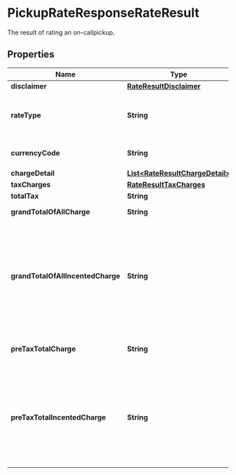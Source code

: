 

# PickupRateResponseRateResult

The result of rating an on-callpickup.

## Properties

| Name | Type | Description | Notes |
|------------ | ------------- | ------------- | -------------|
|**disclaimer** | [**RateResultDisclaimer**](RateResultDisclaimer.md) |  |  [optional] |
|**rateType** | **String** | Indicates the pickup is rated as same-day or future-day pickup. SD &#x3D; Same-day Pickup FD &#x3D; Future-day Pickup |  [optional] |
|**currencyCode** | **String** | IATA currency codes for the pickup charge. Such as USD |  |
|**chargeDetail** | [**List&lt;RateResultChargeDetail&gt;**](RateResultChargeDetail.md) |  |  [optional] |
|**taxCharges** | [**RateResultTaxCharges**](RateResultTaxCharges.md) |  |  [optional] |
|**totalTax** | **String** | The sum of all taxes. |  [optional] |
|**grandTotalOfAllCharge** | **String** | The grand total of each charge and applied tax. |  [optional] |
|**grandTotalOfAllIncentedCharge** | **String** | The grand total of each incented charge and applied tax. Only present if 1. UserLevelDiscountIndicator &#x3D; Y and User Level Promotion is applied to the pickup or 2 .if any incentive rate is applied to the pickup and SubVersion on the request is greater than or equal to 1707. |  [optional] |
|**preTaxTotalCharge** | **String** | Total of charges before taxes. Only present when tax details requested in input. |  [optional] |
|**preTaxTotalIncentedCharge** | **String** | Total of incented charges before taxes. Only present if 1. UserLevelDiscountIndicator &#x3D; Y and User Level Promotion is applied to the pickup or 2 .if any incentive rate is applied to the pickup and SubVersion on the request is greater than or equal to 1707. |  [optional] |



